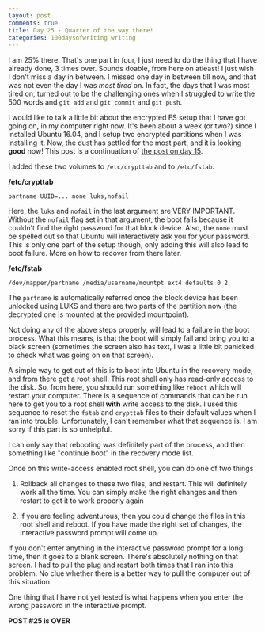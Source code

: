 ```yaml
---
layout: post
comments: true
title: Day 25 - Quarter of the way there!
categories: 100daysofwriting writing
---
```


I am 25% there. That's one part in four, I just need to do the thing that I have
already done, 3 times over. Sounds doable, from here on atleast! I just wish I
don't miss a day in between. I missed one day in between till now, and that was
not even the day I was *most tired* on. In fact, the days that I was most tired
on, turned out to be the challenging ones when I struggled to write the 500
words and `git add` and `git commit` and `git push`.

I would like to talk a little bit about the encrypted FS setup that I have got
going on, in my computer right now. It's been about a week (or two?) since I
installed Ubuntu 16.04, and I setup two encrypted partitions when I was
installing it. Now, the dust has settled for the most part, and it is looking
**good** now! This post is a continuation of [the post on day
15](https://icyflame.github.io/blog/100daysofwriting/writing/ubuntu/installation/2017/03/04/day-15/).

I added these two volumes to `/etc/crypttab` and to `/etc/fstab`.

**/etc/crypttab**
```
partname UUID=... none luks,nofail
```

Here, the `luks` and `nofail` in the last argument are VERY IMPORTANT. Without
the `nofail` flag set in that argument, the boot fails because it couldn't find
the right password for that block device. Also, the `none` must be spelled out
so that Ubuntu will interactively ask you for your password. This is only one
part of the setup though, only adding this will also lead to boot failure. More
on how to recover from there later.

**/etc/fstab**
```
/dev/mapper/partname /media/username/mountpt ext4 defaults 0 2
```

The `partname` is automatically referred once the block device has been unlocked
using LUKS and there are two parts of the partition now (the decrypted one is
mounted at the provided mountpoint).

Not doing any of the above steps properly, will lead to a failure in the boot
process. What this means, is that the boot will simply fail and bring you to a
black screen (sometimes the screen also has text, I was a little bit panicked
to check what was going on on that screen).

A simple way to get out of this is to boot into Ubuntu in the recovery mode, and
from there get a root shell. This root shell only has read-only access to the
disk. So, from here, you should run something like `reboot` which will restart
your computer. There is a sequence of commands that can be run here to get you
to a root shell **with** write access to the disk. I used this sequence to reset
the `fstab` and `crypttab` files to their default values when I ran into
trouble. Unfortunately, I can't remember what that sequence is. I am sorry if
this part is so unhelpful.

I can only say that rebooting was definitely part of the process, and then
something like "continue boot" in the recovery mode list.

Once on this write-access enabled root shell, you can do one of two things

1. Rollback all changes to these two files, and restart. This will definitely
   work all the time. You can simply make the right changes and then restart to
   get it to work properly again

2. If you are feeling adventurous, then you could change the files in this root
   shell and reboot. If you have made the right set of changes, the interactive
   password prompt will come up.

If you don't enter anything in the interactive password prompt for a long time,
then it goes to a blank screen. There's absolutely nothing on that screen. I
had to pull the plug and restart both times that I ran into this problem. No
clue whether there is a better way to pull the computer out of this situation.

One thing that I have not yet tested is what happens when you enter the wrong
password in the interactive prompt.

**POST #25 is OVER**
